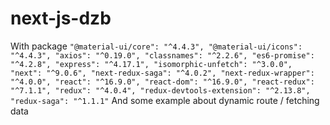 # next-js-dzb
With package 
    ``"@material-ui/core": "^4.4.3",
    "@material-ui/icons": "^4.4.3",
    "axios": "^0.19.0",
    "classnames": "^2.2.6",
    "es6-promise": "^4.2.8",
    "express": "^4.17.1",
    "isomorphic-unfetch": "^3.0.0",
    "next": "^9.0.6",
    "next-redux-saga": "^4.0.2",
    "next-redux-wrapper": "^4.0.0",
    "react": "^16.9.0",
    "react-dom": "^16.9.0",
    "react-redux": "^7.1.1",
    "redux": "^4.0.4",
    "redux-devtools-extension": "^2.13.8",
    "redux-saga": "^1.1.1"``
 And some example about dynamic route / fetching data
